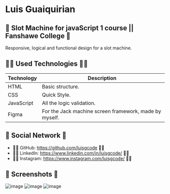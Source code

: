 # Luis Guaiquirian

## 📜 Slot Machine for javaScript 1 course || Fanshawe College 📜

Responsive, logical and functional design for a slot machine.

## 👨‍💻 Used Technologies 👨‍💻

| Technology | Description                                                                          |
| ---------- | ------------------------------------------------------------------------------------ |
| HTML       | Basic structure.                                                                     |
| CSS        | Quick Style.                                                                         |
| JavaScript | All the logic validation.                                                            |
| Figma      | For the Jack machine screen framework, made by myself.                               |

## 🤗 Social Network 🤗

- 🧑‍💻 GitHub: https://github.com/luisgcode 🧑‍💻
- 🧑‍💻 LinkedIn: https://www.linkedin.com/in/luisgcode/ 🧑‍💻
- 🧑‍💻 Instagram: https://www.instagram.com/luisgcode/ 🧑‍💻

## 📜 Screenshots 📜
![image](https://github.com/luisgcode/slotMachineJSCollegeTerm1/assets/72318958/a2848c41-d8f9-4508-8d25-92c00d6447d3)
![image](https://github.com/luisgcode/slotMachineJSCollegeTerm1/assets/72318958/f505523a-76b7-4cca-ab37-e20ebe6ba476)
![image](https://github.com/luisgcode/slotMachineJSCollegeTerm1/assets/72318958/2e3b1916-dc3d-4e22-b5d8-4040a6ae8c55)
